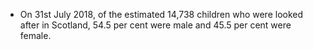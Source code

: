 -   On 31st July 2018, of the estimated 14,738 children who were looked
    after in Scotland, 54.5 per cent were male and 45.5 per cent were
    female.
